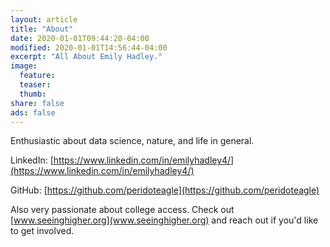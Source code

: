```yaml
---
layout: article
title: "About"
date: 2020-01-01T09:44:20-04:00
modified: 2020-01-01T14:56:44-04:00
excerpt: "All About Emily Hadley."
image:
  feature:
  teaser:
  thumb:
share: false
ads: false
---
```


Enthusiastic about data science, nature, and life in general.

LinkedIn: [https://www.linkedin.com/in/emilyhadley4/](https://www.linkedin.com/in/emilyhadley4/)

GitHub: [https://github.com/peridoteagle](https://github.com/peridoteagle)

Also very passionate about college access. Check out [www.seeinghigher.org](www.seeinghigher.org) and reach out if you'd like
to get involved.
